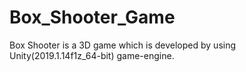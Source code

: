 # Box_Shooter_Game
Box Shooter is a 3D game which is developed by using Unity(2019.1.14f1z_64-bit) game-engine.
